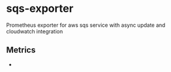 # sqs-exporter

Prometheus exporter for aws sqs service with async update and cloudwatch integration 

## Metrics

* 